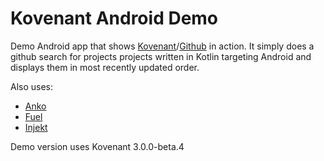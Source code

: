 Kovenant Android Demo
===========

Demo Android app that shows [Kovenant](http://kovenant.mplatvoet.nl)/[Github](https://github.com/mplatvoet/kovenant) in action.
It simply does a github search for projects projects written in Kotlin targeting Android and
displays them in most recently updated order.

Also uses:

- [Anko](https://github.com/JetBrains/anko)
- [Fuel](https://github.com/kittinunf/Fuel)
- [Injekt](https://github.com/kohesive/injekt)


Demo version uses Kovenant 3.0.0-beta.4


